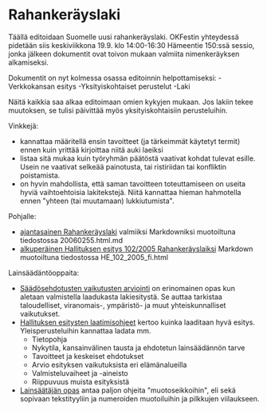 Rahankeräyslaki
===============

Täällä editoidaan Suomelle uusi rahankeräyslaki. OKFestin yhteydessä pidetään siis keskiviikkona 19.9. klo 14:00-16:30 Hämeentie 150:ssä sessio, jonka jälkeen dokumentit ovat toivon mukaan valmiita nimenkeräyksen alkamiseksi.

Dokumentit on nyt kolmessa osassa editoinnin helpottamiseksi:
-Verkkokansan esitys 
-Yksityiskohtaiset perustelut
-Laki

Näitä kaikkia saa alkaa editoimaan omien kykyjen mukaan. Jos lakiin tekee muutoksen, se tulisi päivittää myös yksityiskohtaisiin perusteluihin.

Vinkkejä:
  * kannattaa määritellä ensin tavoitteet (ja tärkeimmät käytetyt termit) ennen kuin yrittää kirjoittaa niitä auki laeiksi
  * listaa sitä mukaa kuin työryhmän päätöstä vaativat kohdat tulevat esille. Usein ne vaativat selkeää painotusta, tai ristiriidan tai konfliktin poistamista. 
  * on hyvin mahdollista, että saman tavoitteen toteuttamiseen on useita hyviä vaihtoehtoisia lakitekstejä. Niitä kannattaa hieman hahmotella ennen "yhteen (tai muutamaan) lukkiutumista".

Pohjalle:
  * [ajantasainen Rahankeräyslaki](http://www.finlex.fi/fi/laki/ajantasa/2006/20060255) valmiiksi Markdowniksi muotoiltuna tiedostossa 20060255.html.md
  * [alkuperäinen Hallituksen esitys 102/2005 Rahankeräyslaiksi](http://217.71.145.20/TRIPviewer/show.asp?tunniste=HE+102/2005&base=erhe&palvelin=www.eduskunta.fi&f=WORD) Markdown muotoiltuna tiedostossa HE_102_2005_fi.html

Lainsäädäntöoppaita:
  * [Säädösehdotusten vaikutusten arviointi](http://www.om.fi/Satellite?blobtable=MungoBlobs&blobcol=urldata&SSURIapptype=BlobServer&SSURIcontainer=Default&SSURIsession=false&blobkey=id&blobheadervalue1=inline;%20filename=OM_saados_netti.pdf&SSURIsscontext=Satellite%20Server&blobwhere=1243790097681&blobheadername1=Content-Disposition&ssbinary=true&blobheader=application/pdf) on erinomainen opas kun aletaan valmistella laadukasta lakiesitystä. Se auttaa tarkistaa taloudelliset, viranomais-, ympäristö- ja muut yhteiskunnalliset vaikutukset.
  * [Hallituksen esitysten laatimisohjeet](http://www.om.fi/uploads/u2215tn.pdf) kertoo kuinka laaditaan hyvä esitys. Yleisperusteluihin kannattaa ladata mm.
    * Tietopohja
    * Nykytila, kansainvälinen tausta ja ehdotetun lainsäädännön tarve
    * Tavoitteet ja keskeiset ehdotukset
    * Arvio esityksen vaikutuksista eri elämänalueilla
    * Valmisteluvaiheet ja -aineisto
    * Riippuvuus muista esityksistä
  * [Lainsäätäjän opas](http://www.om.fi/Satellite?blobtable=MungoBlobs&blobcol=urldata&SSURIapptype=BlobServer&SSURIcontainer=Default&SSURIsession=false&blobkey=id&blobheadervalue1=inline;%20filename=Lainlaatijan%20opas%201996.pdf&SSURIsscontext=Satellite%20Server&blobwhere=1277812361483&blobheadername1=Content-Disposition&ssbinary=true&blobheader=application/pdf) antaa paljon ohjeita "muotoseikkoihin", eli sekä sopivaan tekstityyliin ja numeroiden muotoiluihin ja pilkkujen viilaukseen.
